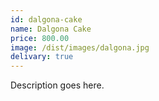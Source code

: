 ```yaml
---
id: dalgona-cake
name: Dalgona Cake
price: 800.00
image: /dist/images/dalgona.jpg
delivary: true
---
```

Description goes here.